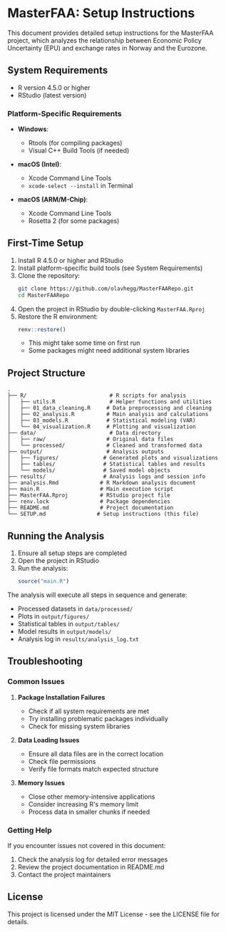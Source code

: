 # MasterFAA: Setup Instructions

This document provides detailed setup instructions for the MasterFAA project, which analyzes the relationship between Economic Policy Uncertainty (EPU) and exchange rates in Norway and the Eurozone.

## System Requirements

- R version 4.5.0 or higher
- RStudio (latest version)

### Platform-Specific Requirements

- **Windows**:
  - Rtools (for compiling packages)
  - Visual C++ Build Tools (if needed)

- **macOS (Intel)**:
  - Xcode Command Line Tools
  - `xcode-select --install` in Terminal

- **macOS (ARM/M-Chip)**:
  - Xcode Command Line Tools
  - Rosetta 2 (for some packages)

## First-Time Setup

1. Install R 4.5.0 or higher and RStudio
2. Install platform-specific build tools (see System Requirements)
3. Clone the repository:
   ```bash
   git clone https://github.com/olavhegg/MasterFAARepo.git
   cd MasterFAARepo
   ```
4. Open the project in RStudio by double-clicking `MasterFAA.Rproj`
5. Restore the R environment:
   ```r
   renv::restore()
   ```
   - This might take some time on first run
   - Some packages might need additional system libraries

## Project Structure

```
.
├── R/                          # R scripts for analysis
│   ├── utils.R                 # Helper functions and utilities
│   ├── 01_data_cleaning.R     # Data preprocessing and cleaning
│   ├── 02_analysis.R          # Main analysis and calculations
│   ├── 03_models.R            # Statistical modeling (VAR)
│   └── 04_visualization.R     # Plotting and visualization
├── data/                       # Data directory
│   ├── raw/                   # Original data files
│   └── processed/             # Cleaned and transformed data
├── output/                    # Analysis outputs
│   ├── figures/              # Generated plots and visualizations
│   ├── tables/               # Statistical tables and results
│   └── models/               # Saved model objects
├── results/                  # Analysis logs and session info
├── analysis.Rmd             # R Markdown analysis document
├── main.R                   # Main execution script
├── MasterFAA.Rproj          # RStudio project file
├── renv.lock                # Package dependencies
├── README.md                # Project documentation
└── SETUP.md                # Setup instructions (this file)
```

## Running the Analysis

1. Ensure all setup steps are completed
2. Open the project in RStudio
3. Run the analysis:
   ```r
   source("main.R")
   ```

The analysis will execute all steps in sequence and generate:
- Processed datasets in `data/processed/`
- Plots in `output/figures/`
- Statistical tables in `output/tables/`
- Model results in `output/models/`
- Analysis log in `results/analysis_log.txt`

## Troubleshooting

### Common Issues

1. **Package Installation Failures**
   - Check if all system requirements are met
   - Try installing problematic packages individually
   - Check for missing system libraries

2. **Data Loading Issues**
   - Ensure all data files are in the correct location
   - Check file permissions
   - Verify file formats match expected structure

3. **Memory Issues**
   - Close other memory-intensive applications
   - Consider increasing R's memory limit
   - Process data in smaller chunks if needed

### Getting Help

If you encounter issues not covered in this document:
1. Check the analysis log for detailed error messages
2. Review the project documentation in README.md
3. Contact the project maintainers

## License

This project is licensed under the MIT License - see the LICENSE file for details. 
